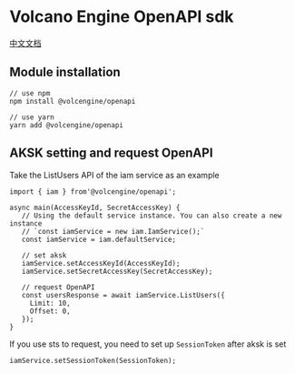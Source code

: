 # Volcano Engine OpenAPI sdk
[中文文档](./README_zh.md)
## Module installation
```
// use npm
npm install @volcengine/openapi

// use yarn
yarn add @volcengine/openapi
```
## AKSK setting and request OpenAPI
Take the ListUsers API of the iam service as an example
```
import { iam } from'@volcengine/openapi';

async main(AccessKeyId, SecretAccessKey) {
   // Using the default service instance. You can also create a new instance 
   // `const iamService = new iam.IamService();`
   const iamService = iam.defaultService;

   // set aksk
   iamService.setAccessKeyId(AccessKeyId);
   iamService.setSecretAccessKey(SecretAccessKey);
  
   // request OpenAPI
   const usersResponse = await iamService.ListUsers({
     Limit: 10,
     Offset: 0,
   });
}
```

If you use sts to request, you need to set up `SessionToken` after aksk is set
```
iamService.setSessionToken(SessionToken);
```